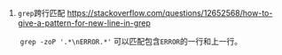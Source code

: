 1. `grep`跨行匹配 https://stackoverflow.com/questions/12652568/how-to-give-a-pattern-for-new-line-in-grep

&nbsp;&nbsp;&nbsp;&nbsp;&nbsp;&nbsp; `grep -zoP '.*\nERROR.*'` 可以匹配包含`ERROR`的一行和上一行。
